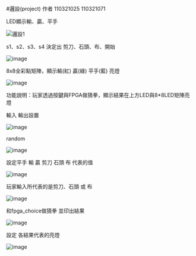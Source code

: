#邏設(project)
作者  110321025 110321071

LED顯示輸、贏、平手

![邏設1](https://user-images.githubusercontent.com/122535127/212076436-a7a7d4d0-4c11-457b-a2e4-0fd88d8beca7.png)

s1、s2、s3、s4 決定出 剪刀、石頭、布、開始

![image](https://user-images.githubusercontent.com/122535127/212078333-56aa38f4-04b0-4334-8eb5-c365809fd57a.png)

8x8全彩點矩陣，顯示輸(紅) 贏(綠) 平手(藍) 亮燈

![image](https://user-images.githubusercontent.com/122535127/212085553-0cfaa227-a282-485b-ae3f-fa569581534e.png)

功能說明：玩家透過按鍵與FPGA做猜拳，顯示結果在上方LED與8*8LED矩陣亮燈

輸入 輸出設置

![image](https://user-images.githubusercontent.com/122535127/212103923-857512ec-f253-4a0b-b07f-ea8b7c7195c8.png)


random

![image](https://user-images.githubusercontent.com/122535127/212089891-ae9e18a6-2983-4b32-8786-b79c4b331a79.png)

設定平手 輸 贏 剪刀 石頭 布 代表的值

![image](https://user-images.githubusercontent.com/122535127/212092196-dc7a45f2-819d-4be0-be16-082a2a39c67e.png)

玩家輸入所代表的是剪刀、石頭 或 布

![image](https://user-images.githubusercontent.com/122535127/212095257-155f61a0-89c1-49f2-ad1a-56e045d59056.png)

和fpga_choice做猜拳 並印出結果


![image](https://user-images.githubusercontent.com/122535127/212095667-bc2160d7-d17a-4657-bdf6-10c6dc0b6049.png)

設定 各結果代表的亮燈

![image](https://user-images.githubusercontent.com/122535127/212095897-cede17cc-6d34-4d91-9e36-5e8c09979e71.png)
